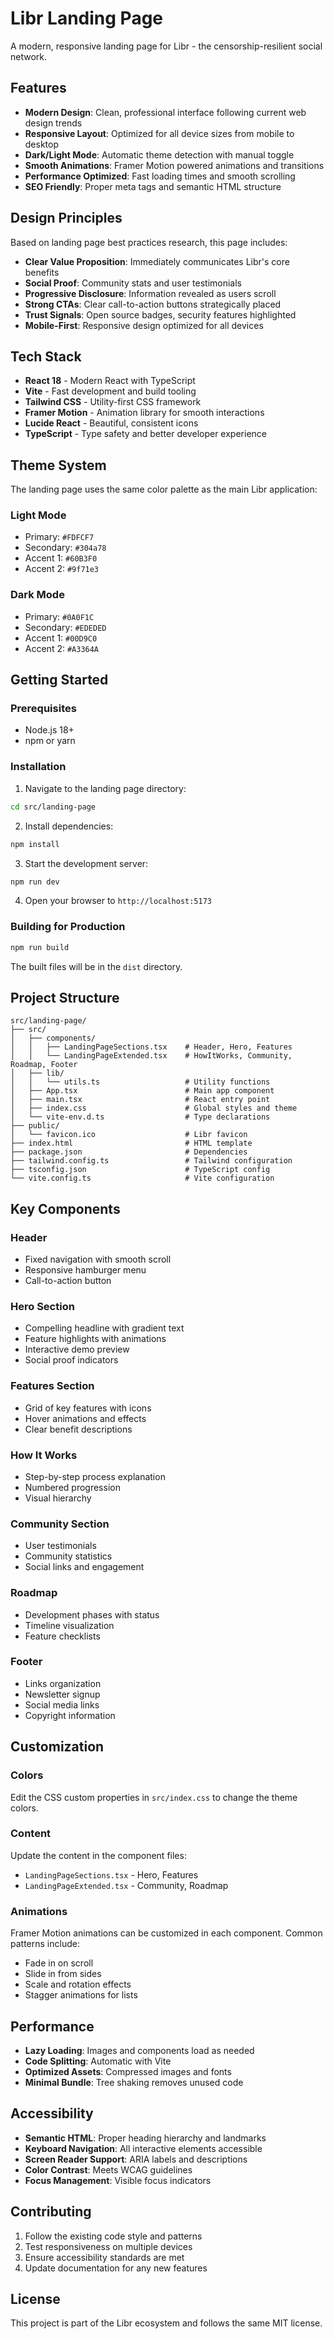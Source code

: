 # Libr Landing Page

A modern, responsive landing page for Libr - the censorship-resilient social network.

## Features

- **Modern Design**: Clean, professional interface following current web design trends
- **Responsive Layout**: Optimized for all device sizes from mobile to desktop
- **Dark/Light Mode**: Automatic theme detection with manual toggle
- **Smooth Animations**: Framer Motion powered animations and transitions
- **Performance Optimized**: Fast loading times and smooth scrolling
- **SEO Friendly**: Proper meta tags and semantic HTML structure

## Design Principles

Based on landing page best practices research, this page includes:

- **Clear Value Proposition**: Immediately communicates Libr's core benefits
- **Social Proof**: Community stats and user testimonials
- **Progressive Disclosure**: Information revealed as users scroll
- **Strong CTAs**: Clear call-to-action buttons strategically placed
- **Trust Signals**: Open source badges, security features highlighted
- **Mobile-First**: Responsive design optimized for all devices

## Tech Stack

- **React 18** - Modern React with TypeScript
- **Vite** - Fast development and build tooling
- **Tailwind CSS** - Utility-first CSS framework
- **Framer Motion** - Animation library for smooth interactions
- **Lucide React** - Beautiful, consistent icons
- **TypeScript** - Type safety and better developer experience

## Theme System

The landing page uses the same color palette as the main Libr application:

### Light Mode
- Primary: `#FDFCF7`
- Secondary: `#304a78` 
- Accent 1: `#60B3F0`
- Accent 2: `#9f71e3`

### Dark Mode
- Primary: `#0A0F1C`
- Secondary: `#EDEDED`
- Accent 1: `#00D9C0`
- Accent 2: `#A3364A`

## Getting Started

### Prerequisites
- Node.js 18+
- npm or yarn

### Installation

1. Navigate to the landing page directory:
```bash
cd src/landing-page
```

2. Install dependencies:
```bash
npm install
```

3. Start the development server:
```bash
npm run dev
```

4. Open your browser to `http://localhost:5173`

### Building for Production

```bash
npm run build
```

The built files will be in the `dist` directory.

## Project Structure

```
src/landing-page/
├── src/
│   ├── components/
│   │   ├── LandingPageSections.tsx    # Header, Hero, Features
│   │   └── LandingPageExtended.tsx    # HowItWorks, Community, Roadmap, Footer
│   ├── lib/
│   │   └── utils.ts                   # Utility functions
│   ├── App.tsx                        # Main app component
│   ├── main.tsx                       # React entry point
│   ├── index.css                      # Global styles and theme
│   └── vite-env.d.ts                  # Type declarations
├── public/
│   └── favicon.ico                    # Libr favicon
├── index.html                         # HTML template
├── package.json                       # Dependencies
├── tailwind.config.ts                 # Tailwind configuration
├── tsconfig.json                      # TypeScript config
└── vite.config.ts                     # Vite configuration
```

## Key Components

### Header
- Fixed navigation with smooth scroll
- Responsive hamburger menu
- Call-to-action button

### Hero Section
- Compelling headline with gradient text
- Feature highlights with animations
- Interactive demo preview
- Social proof indicators

### Features Section
- Grid of key features with icons
- Hover animations and effects
- Clear benefit descriptions

### How It Works
- Step-by-step process explanation
- Numbered progression
- Visual hierarchy

### Community Section
- User testimonials
- Community statistics
- Social links and engagement

### Roadmap
- Development phases with status
- Timeline visualization
- Feature checklists

### Footer
- Links organization
- Newsletter signup
- Social media links
- Copyright information

## Customization

### Colors
Edit the CSS custom properties in `src/index.css` to change the theme colors.

### Content
Update the content in the component files:
- `LandingPageSections.tsx` - Hero, Features
- `LandingPageExtended.tsx` - Community, Roadmap

### Animations
Framer Motion animations can be customized in each component. Common patterns include:
- Fade in on scroll
- Slide in from sides
- Scale and rotation effects
- Stagger animations for lists

## Performance

- **Lazy Loading**: Images and components load as needed
- **Code Splitting**: Automatic with Vite
- **Optimized Assets**: Compressed images and fonts
- **Minimal Bundle**: Tree shaking removes unused code

## Accessibility

- **Semantic HTML**: Proper heading hierarchy and landmarks
- **Keyboard Navigation**: All interactive elements accessible
- **Screen Reader Support**: ARIA labels and descriptions
- **Color Contrast**: Meets WCAG guidelines
- **Focus Management**: Visible focus indicators

## Contributing

1. Follow the existing code style and patterns
2. Test responsiveness on multiple devices
3. Ensure accessibility standards are met
4. Update documentation for any new features

## License

This project is part of the Libr ecosystem and follows the same MIT license.

